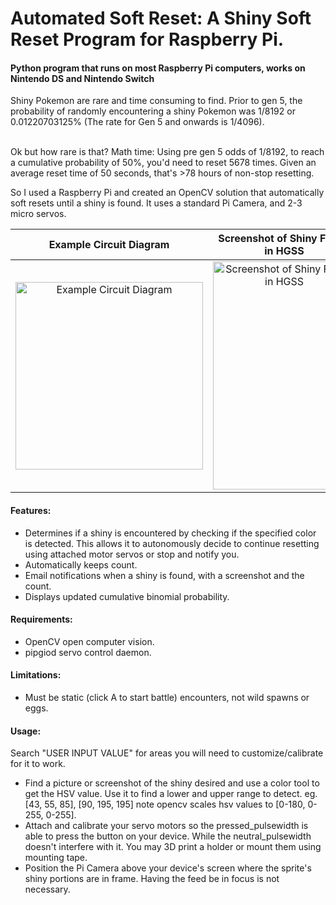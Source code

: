 #   Automated Soft Reset: A Shiny Soft Reset Program for Raspberry Pi.  
<h4> Python program that runs on most Raspberry Pi computers, works on Nintendo DS and Nintendo Switch </h4>
Shiny Pokemon are rare and time consuming to find. Prior to gen 5, the probability of randomly encountering a shiny Pokemon was 1/8192 or 0.01220703125% (The rate for Gen 5 and onwards is 1/4096). <br><br>

Ok but how rare is that? Math time: Using pre gen 5 odds of 1/8192, to reach a cumulative probability of 50%, you'd need to reset 5678 times. Given an average reset time of 50 seconds, that's >78 hours of non-stop resetting. <br>

So I used a Raspberry Pi and created an OpenCV solution that automatically soft resets until a shiny is found. 
It uses a standard Pi Camera, and 2-3 micro servos. 


Example Circuit Diagram    |  Screenshot of Shiny Found in HGSS    | Screenshot of Shiny Found in BDSP
:-------------------------:|:-------------------------:|:-------------------------:
<img src="https://user-images.githubusercontent.com/10005573/147976917-bfce26ea-17a5-4122-a78c-d959c8213df3.jpg" alt="Example Circuit Diagram" width='300' height='300'>  |  <img src="https://user-images.githubusercontent.com/10005573/148609658-8228224d-41ef-449e-a2bc-73d8da9e29ff.png" alt="Screenshot of Shiny Found in HGSS" width='228' height='365'>  |  <img src="https://user-images.githubusercontent.com/10005573/148609662-f953214b-d322-4e09-b80f-e0396c851982.png" alt="Screenshot of Shiny Found in BDSP" width='228' height='365'>
                                                                 

                                                                  
<h4>Features:</h4>                                                                                   
<ul>
  <li>Determines if a shiny is encountered by checking if the specified color                
     is detected. This allows it to autonomously decide to continue resetting               
     using attached motor servos or stop and notify you.</li>
  <li>Automatically keeps count.</li>
  <li>Email notifications when a shiny is found, with a screenshot and the count.</li>
  <li>Displays updated cumulative binomial probability.</li>
</ul>
<h4>Requirements:</h4>                                                                               
<ul>
  <li>OpenCV open computer vision.</li>
  <li>pipgiod servo control daemon.</li>
</ul>                                                                                            
<h4>Limitations:</h4>                                                                                
<ul>
  <li>Must be static (click A to start battle) encounters, not wild spawns or eggs.</li>
</ul>
<h4>Usage:</h4>
  Search "USER INPUT VALUE" for areas you will need to customize/calibrate for it to work.<br>
  <ul>
    <li>Find a picture or screenshot of the shiny desired and use a color tool to get
        the HSV value. Use it to find a lower and upper range to detect.
          eg. [43, 55, 85], [90, 195, 195] note opencv scales hsv values to [0-180, 0-255, 0-255]. </li>
    <li>Attach and calibrate your servo motors so the pressed_pulsewidth is able to press
        the button on your device. While the neutral_pulsewidth doesn't interfere with it. 
      You may 3D print a holder or mount them using mounting tape. </li>  
    <li>Position the Pi Camera above your device's screen where the sprite's shiny portions
        are in frame. Having the feed be in focus is not necessary. </li>

